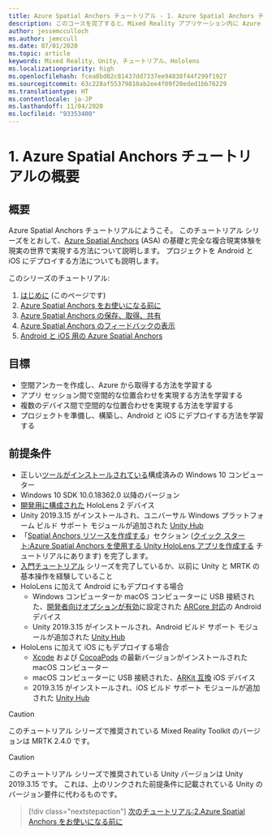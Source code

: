 ```yaml
---
title: Azure Spatial Anchors チュートリアル - 1. Azure Spatial Anchors チュートリアルの概要
description: このコースを完了すると、Mixed Reality アプリケーション内に Azure Spatial Anchors を実装する方法を学習できます。
author: jessemcculloch
ms.author: jemccull
ms.date: 07/01/2020
ms.topic: article
keywords: Mixed Reality、Unity、チュートリアル、Hololens
ms.localizationpriority: high
ms.openlocfilehash: fcea8bd02c81437dd7337ee94838f44f299f1927
ms.sourcegitcommit: 63c228af55379810ab2ee4f09f20eded1bb76229
ms.translationtype: HT
ms.contentlocale: ja-JP
ms.lasthandoff: 11/04/2020
ms.locfileid: "93353400"
---
```

# <a name="1-introduction-to-the-azure-spatial-anchors-tutorials"></a>1. Azure Spatial Anchors チュートリアルの概要

## <a name="overview"></a>概要

Azure Spatial Anchors チュートリアルにようこそ。 このチュートリアル シリーズをとおして、<a href="https://azure.microsoft.com/services/spatial-anchors" target="_blank">Azure Spatial Anchors</a> (ASA) の基礎と完全な複合現実体験を現実の世界で実現する方法について説明します。 プロジェクトを Android と iOS にデプロイする方法についても説明します。

このシリーズのチュートリアル:

1. [はじめに](mr-learning-asa-01.md) (このページです)
2. [Azure Spatial Anchors をお使いになる前に](mr-learning-asa-02.md)
3. [Azure Spatial Anchors の保存、取得、共有](mr-learning-asa-03.md)
4. [Azure Spatial Anchors のフィードバックの表示](mr-learning-asa-04.md)
5. [Android と iOS 用の Azure Spatial Anchors](mr-learning-asa-05.md)

## <a name="objectives"></a>目標

* 空間アンカーを作成し、Azure から取得する方法を学習する
* アプリ セッション間で空間的な位置合わせを実現する方法を学習する
* 複数のデバイス間で空間的な位置合わせを実現する方法を学習する
* プロジェクトを準備し、構築し、Android と iOS にデプロイする方法を学習する

## <a name="prerequisites"></a>前提条件

* 正しい[ツールがインストールされている](../../install-the-tools.md)構成済みの Windows 10 コンピューター
* Windows 10 SDK 10.0.18362.0 以降のバージョン
* [開発用に構成された](../../platform-capabilities-and-apis/using-visual-studio.md#enabling-developer-mode) HoloLens 2 デバイス
* Unity 2019.3.15 がインストールされ、ユニバーサル Windows プラットフォーム ビルド サポート モジュールが追加された <a href="https://docs.unity3d.com/Manual/GettingStartedInstallingHub.html" target="_blank">Unity Hub</a>
* 「[Spatial Anchors リソースを作成する](https://docs.microsoft.com/azure/spatial-anchors/quickstarts/get-started-unity-hololens#create-a-spatial-anchors-resource)」セクション ([クイック スタート:Azure Spatial Anchors を使用する Unity HoloLens アプリを作成する](https://docs.microsoft.com/azure/spatial-anchors/quickstarts/get-started-unity-hololens) チュートリアルにあります) を完了します。
* [入門チュートリアル](mr-learning-base-01.md) シリーズを完了しているか、以前に Unity と MRTK の基本操作を経験していること
* HoloLens に加えて Android にもデプロイする場合
  * Windows コンピューターか macOS コンピューターに USB 接続された、<a href="https://developer.android.com/studio/debug/dev-options" target="_blank">開発者向けオプションが有効</a>に設定された <a href="https://developers.google.com/ar/discover/supported-devices" target="_blank">ARCore 対応</a>の Android デバイス
  * Unity 2019.3.15 がインストールされ、Android ビルド サポート モジュールが追加された <a href="https://docs.unity3d.com/Manual/GettingStartedInstallingHub.html" target="_blank">Unity Hub</a>
* HoloLens に加えて iOS にもデプロイする場合
  * <a href="https://geo.itunes.apple.com/us/app/xcode/id497799835?mt=12" target="_blank">Xcode</a> および <a href="https://cocoapods.org" target="_blank">CocoaPods</a> の最新バージョンがインストールされた macOS コンピューター
  * macOS コンピューターに USB 接続された、<a href="https://developer.apple.com/documentation/arkit/verifying_device_support_and_user_permission" target="_blank">ARKit 互換</a> iOS デバイス
  * 2019.3.15 がインストールされ、iOS ビルド サポート モジュールが追加された <a href="https://docs.unity3d.com/Manual/GettingStartedInstallingHub.html" target="_blank">Unity Hub</a>

> [!CAUTION]
> このチュートリアル シリーズで推奨されている Mixed Reality Toolkit のバージョンは MRTK 2.4.0 です。

> [!CAUTION]
> このチュートリアル シリーズで推奨されている Unity バージョンは Unity 2019.3.15 です。 これは、上のリンクされた前提条件に記載されている Unity のバージョン要件に代わるものです。

> [!div class="nextstepaction"]
> [次のチュートリアル:2.Azure Spatial Anchors をお使いになる前に](mr-learning-asa-02.md)
